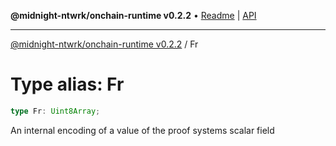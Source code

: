 **@midnight-ntwrk/onchain-runtime v0.2.2** • [Readme](../README.md) \| [API](../globals.md)

***

[@midnight-ntwrk/onchain-runtime v0.2.2](../README.md) / Fr

# Type alias: Fr

```ts
type Fr: Uint8Array;
```

An internal encoding of a value of the proof systems scalar field
